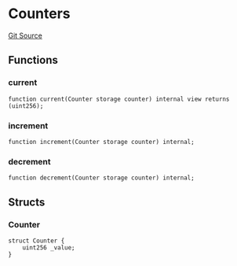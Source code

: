 # Counters
[Git Source](https://github.com/KlimaDAO/klimadao-solidity/blob/704b462e69030cb9a43680057bee91d745d579ba/src/protocol/tokens/regular/sKlimaToken.sol)


## Functions
### current


```solidity
function current(Counter storage counter) internal view returns (uint256);
```

### increment


```solidity
function increment(Counter storage counter) internal;
```

### decrement


```solidity
function decrement(Counter storage counter) internal;
```

## Structs
### Counter

```solidity
struct Counter {
    uint256 _value;
}
```

